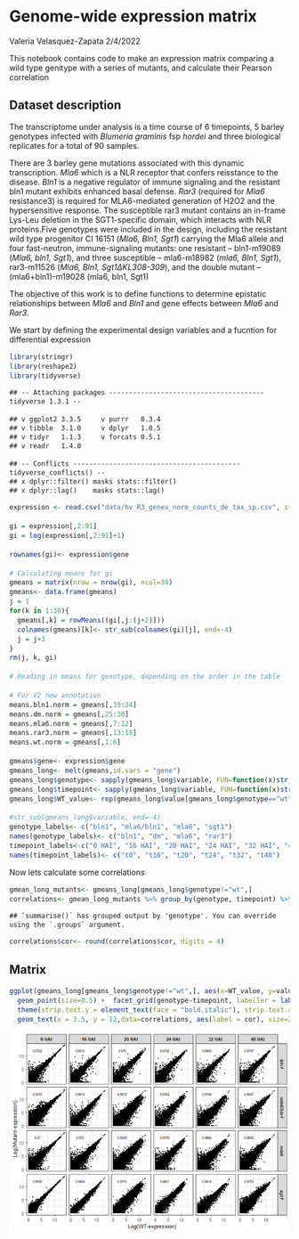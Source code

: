 Genome-wide expression matrix
================
Valeria Velasquez-Zapata
2/4/2022

This notebook contains code to make an expression matrix comparing a
wild type genitype with a series of mutants, and calculate their Pearson
correlation

## Dataset description

The transcriptome under analysis is a time course of 6 timepoints, 5
barley genotypes infected with *Blumeria graminis* fsp *hordei* and
three biological replicates for a total of 90 samples.

There are 3 barley gene mutations associated with this dynamic
transcription. *Mla6* which is a NLR receptor that confers reisstance to
the disease. *Bln1* is a negative regulator of immune signaling and the
resistant bln1 mutant exhibits enhanced basal defense. *Rar3* (required
for *Mla6* resistance3) is required for MLA6-mediated generation of H2O2
and the hypersensitive response. The susceptible rar3 mutant contains an
in-frame Lys-Leu deletion in the SGT1-specific domain, which interacts
with NLR proteins.Five genotypes were included in the design, including
the resistant wild type progenitor CI 16151 (*Mla6, Bln1, Sgt1*)
carrying the Mla6 allele and four fast-neutron, immune-signaling
mutants: one resistant – bln1-m19089 (*Mla6, bln1, Sgt1*), and three
susceptible – mla6-m18982 (*mla6, Bln1, Sgt1*), rar3-m11526 (*Mla6,
Bln1, Sgt1ΔKL308-309*), and the double mutant – (mla6+bln1)-m19028
(mla6, bln1, Sgt1)

The objective of this work is to define functions to determine epistatic
relationships between *Mla6* and *Bln1* and gene effects between *Mla6*
and *Rar3*.

We start by defining the experimental design variables and a fucntion
for differential expression

``` r
library(stringr)
library(reshape2)
library(tidyverse)
```

    ## -- Attaching packages --------------------------------------- tidyverse 1.3.1 --

    ## v ggplot2 3.3.5     v purrr   0.3.4
    ## v tibble  3.1.0     v dplyr   1.0.5
    ## v tidyr   1.1.3     v forcats 0.5.1
    ## v readr   1.4.0

    ## -- Conflicts ------------------------------------------ tidyverse_conflicts() --
    ## x dplyr::filter() masks stats::filter()
    ## x dplyr::lag()    masks stats::lag()

``` r
expression <- read.csv("data/hv_R3_genes_norm_counts_de_tax_sp.csv", stringsAsFactors = F)

gi = expression[,2:91]
gi = log(expression[,2:91]+1)

rownames(gi)<- expression$gene

# Calculating means for gi
gmeans = matrix(nrow = nrow(gi), ncol=30)
gmeans<- data.frame(gmeans)
j = 1
for(k in 1:30){
  gmeans[,k] = rowMeans((gi[,j:(j+2)]))
  colnames(gmeans)[k]<- str_sub(colnames(gi)[j], end=-4)
  j = j+3
}
rm(j, k, gi)

# Reading in means for genotype, depending on the order in the table

# For V2 new annotation 
means.bln1.norm = gmeans[,19:24]
means.dm.norm = gmeans[,25:30]
means.mla6.norm = gmeans[,7:12]
means.rar3.norm = gmeans[,13:18]
means.wt.norm = gmeans[,1:6]

gmeans$gene<- expression$gene
gmeans_long<- melt(gmeans,id.vars = "gene")
gmeans_long$genotype<- sapply(gmeans_long$variable, FUN=function(x)str_split(x,"_")[[1]][1])
gmeans_long$timepoint<- sapply(gmeans_long$variable, FUN=function(x)str_split(x,"_")[[1]][2])
gmeans_long$WT_value<- rep(gmeans_long$value[gmeans_long$genotype=="wt"], 5)

#str_sub(gmeans_long$variable, end=-4)
genotype_labels<- c("bln1", "mla6/bln1", "mla6", "sgt1")
names(genotype_labels)<- c("bln1", "dm", "mla6", "rar3")
timepoint_labels<-c("0 HAI", "16 HAI", "20 HAI", "24 HAI", "32 HAI", "48 HAI")
names(timepoint_labels)<- c("t0", "t16", "t20", "t24", "t32", "t48")
```

Now lets calculate some correlations

``` r
gmean_long_mutants<- gmeans_long[gmeans_long$genotype!="wt",]
correlations<- gmean_long_mutants %>% group_by(genotype, timepoint) %>% summarise(cor=cor(value, WT_value))
```

    ## `summarise()` has grouped output by 'genotype'. You can override using the `.groups` argument.

``` r
correlations$cor<- round(correlations$cor, digits = 4)
```

## Matrix

``` r
ggplot(gmeans_long[gmeans_long$genotype!="wt",], aes(x=WT_value, y=value)) +
  geom_point(size=0.5) +  facet_grid(genotype~timepoint, labeller = labeller(genotype = genotype_labels, timepoint = timepoint_labels)) + theme_bw(base_size = 10) + 
  theme(strip.text.y = element_text(face = "bold.italic"), strip.text.x = element_text(face = "bold")) + xlab("Log(WT-expression)") + ylab("Log(Mutant-expression)") + 
  geom_text(x = 3.5, y = 12,data=correlations, aes(label = cor), size=2)
```

![](Genome-wide_expression_matrix_md_files/figure-gfm/unnamed-chunk-3-1.png)<!-- -->
